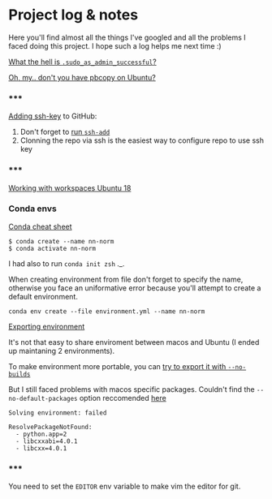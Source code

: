 # Project log & notes

Here you'll find almost all the things I've googled and all the problems I faced doing this project.
I hope such a log helps me next time :)

[What the hell is `.sudo_as_admin_successful`?](https://askubuntu.com/questions/813942/is-it-possible-to-stop-sudo-as-admin-successful-being-created)

[Oh, my.. don't you have pbcopy on Ubuntu?](https://garywoodfine.com/use-pbcopy-on-ubuntu/)

### ***

[Adding ssh-key](https://help.github.com/en/articles/adding-a-new-ssh-key-to-your-github-account) to GitHub:

1. Don't forget to [run `ssh-add`](https://help.github.com/en/articles/generating-a-new-ssh-key-and-adding-it-to-the-ssh-agent)
2. Clonning the repo via ssh is the easiest way to configure repo to use ssh key


### ***

[Working with workspaces Ubuntu 18](https://help.ubuntu.com/stable/ubuntu-help/shell-windows.html.en)


### Conda envs
[Conda cheat sheet](https://conda.io/projects/conda/en/latest/user-guide/cheatsheet.html)

```
$ conda create --name nn-norm
$ conda activate nn-norm
```

I had also to run `conda init zsh` ._.

When creating environment from file don't forget to specify the name, otherwise you face an uniformative error because you'll attempt to create a default environment.

```
conda env create --file environment.yml --name nn-norm
```

[Exporting environment](https://docs.conda.io/projects/conda/en/latest/user-guide/tasks/manage-environments.html#exporting-the-environment-file)

It's not that easy to share enviroment between macos and Ubuntu (I ended up maintaning 2 environments).

To make environment more portable, you can
[try to export it with `--no-builds`](https://github.com/conda/conda/issues/6073)

But I still faced problems with macos specific packages. Couldn't find the `--no-default-packages` option reccomended
[here](https://github.com/ContinuumIO/anaconda-issues/issues/10183)

```
Solving environment: failed

ResolvePackageNotFound: 
  - python.app=2
  - libcxxabi=4.0.1
  - libcxx=4.0.1

```

### ***

You need to set the `EDITOR` env variable to make vim the editor for git.
